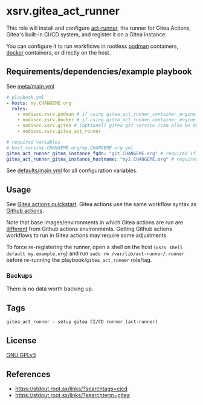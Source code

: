 # xsrv.gitea_act_runner

This role will install and configure [act-runner](https://docs.gitea.com/next/usage/actions/act-runner), the runner for Gitea Actions, Gitea's built-in CI/CD system, and register it on a Gitea instance.

You can configure it to run workflows in rootless [podman](../podman) containers, [docker](https://gitlab.com/nodiscc/toolbox/-/tree/master/ARCHIVE/ANSIBLE-COLLECTION/roles/docker) containers, or directly on the host.


## Requirements/dependencies/example playbook

See [meta/main.yml](meta/main.yml)

```yaml
# playbook.yml
- hosts: my.CHANGEME.org
  roles:
    - nodiscc.xsrv.podman # if using gitea_act_runner_container_engine: "podman" (the default)
    - nodiscc.xsrv.docker # if using gitea_act_runner_container_engine: "docker"
    - nodiscc.xsrv.gitea # (optional) gitea git service (can also be deployed to a different host)
    - nodiscc.xsrv.gitea_act_runner

# required variables
# host_vars/my.CHANGEME.org/my.CHANGEME.org.yml
gitea_act_runner_gitea_instance_fqdn: "git.CHANGEME.org" # required if the runner and gitea instance are on different hosts
gitea_act_runner_gitea_instance_hostname: "my2.CHANGEME.org" # required if the runner and gitea instance are on different hosts
```

See [defaults/main.yml](defaults/main.yml) for all configuration variables.


## Usage

See [Gitea actions quickstart](https://docs.gitea.com/next/usage/actions/quickstart). Gitea actions use the same workflow syntax as [Github actions](https://docs.github.com/en/actions/using-workflows/workflow-syntax-for-github-actions).

Note that base images/environments in which Gitea actions are run are [different](https://docs.gitea.com/next/usage/actions/act-runner#labels) from Github actions environments. Getting Github actions workflows to run in Gitea actions may require some adjustments.

To force re-registering the runner, open a shell on the host (`xsrv shell default my.example.org`) and run `sudo rm /var/lib/act-runner/.runner` before re-running the playbook/`gitea_act_runner` role/tag.

### Backups

There is no data worth backing up.


## Tags

<!--BEGIN TAGS LIST-->
```
gitea_act_runner - setup gitea CI/CD runner (act-runner)
```
<!--END TAGS LIST-->


## License

[GNU GPLv3](../../LICENSE)


## References

- https://stdout.root.sx/links/?searchtags=cicd
- https://stdout.root.sx/links/?searchterm=gitea
